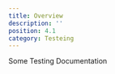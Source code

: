 ```yaml
---
title: Overview
description: ''
position: 4.1
category: Testeing
---
```


Some Testing Documentation